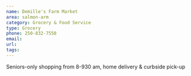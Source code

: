 ```yaml
---
name: Demille's Farm Market
area: salmon-arm
category: Grocery & Food Service
type: Grocery
phone: 250-832-7550
email: 
url: 
tags:
---
```


Seniors-only shopping from 8-930 am, home delivery & curbside pick-up